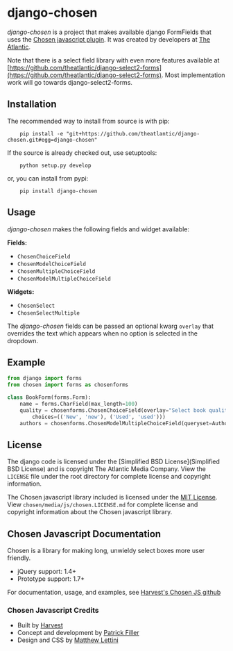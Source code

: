 django-chosen
=============

*django-chosen* is a project that makes available django FormFields that uses
the [Chosen javascript plugin](http://harvesthq.github.com/chosen/). It was
created by developers at [The Atlantic](http://www.theatlantic.com/).

Note that there is a select field library with even more features available at
[https://github.com/theatlantic/django-select2-forms](https://github.com/theatlantic/django-select2-forms).
Most implementation work will go towards django-select2-forms.

Installation
------------

The recommended way to install from source is with pip:

        pip install -e "git+https://github.com/theatlantic/django-chosen.git#egg=django-chosen"

If the source is already checked out, use setuptools:

        python setup.py develop

or, you can install from pypi:

        pip install django-chosen

Usage
-----

*django-chosen* makes the following fields and widget available:

__Fields:__

* `ChosenChoiceField`
* `ChosenModelChoiceField`
* `ChosenMultipleChoiceField`
* `ChosenModelMultipleChoiceField`

__Widgets:__

* `ChosenSelect`
* `ChosenSelectMultiple`


The *django-chosen* fields can be passed an optional kwarg `overlay` that
overrides the text which appears when no option is selected in the dropdown.

Example
-------

```python
from django import forms
from chosen import forms as chosenforms

class BookForm(forms.Form):
    name = forms.CharField(max_length=100)
    quality = chosenforms.ChosenChoiceField(overlay="Select book quality...",
        choices=(('New', 'new'), ('Used', 'used')))
    authors = chosenforms.ChosenModelMultipleChoiceField(queryset=Author.objects.all())
```

License
-------
The django code is licensed under the
[Simplified BSD License](Simplified BSD License) and is copyright The Atlantic
Media Company. View the `LICENSE` file under the root directory for complete
license and copyright information.

The Chosen javascript library included is licensed under the
[MIT License](http://en.wikipedia.org/wiki/MIT_License). View
`chosen/media/js/chosen.LICENSE.md` for complete license and copyright
information about the Chosen javascript library.

Chosen Javascript Documentation
-------------------------------

Chosen is a library for making long, unwieldy select boxes more user friendly.

- jQuery support: 1.4+
- Prototype support: 1.7+

For documentation, usage, and examples, see
[Harvest's Chosen JS github](http://harvesthq.github.com/chosen)


### Chosen Javascript Credits

- Built by [Harvest](http://www.getharvest.com/)
- Concept and development by [Patrick Filler](http://www.patrickfiller.com/)
- Design and CSS by [Matthew Lettini](http://matthewlettini.com/)
